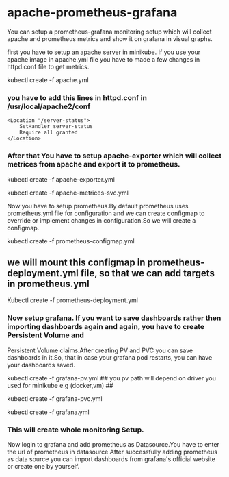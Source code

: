 # apache-prometheus-grafana

You can setup a prometheus-grafana monitoring setup which will collect apache and prometheus metrics and show it on grafana in visual graphs.

first you have to setup an apache server in minikube. If you use your apache image in apache.yml file you have to made a few changes in httpd.conf
file to get metrics.

kubectl create -f apache.yml         

### you have to add this lines in httpd.conf in /usr/local/apache2/conf ###

    <Location "/server-status">
        SetHandler server-status 
        Require all granted 
    </Location> 

### After that You have to setup apache-exporter which will collect metrices from apache and export it to prometheus. ###

kubectl create -f apache-exporter.yml

kubectl create -f apache-metrices-svc.yml

Now you have to setup prometheus.By default prometheus uses prometheus.yml file for configuration and we can create configmap to override
or implement changes in configuration.So we will create a configmap.

kubectl create -f prometheus-configmap.yml
## we will mount this configmap in prometheus-deployment.yml file, so that we can add targets in prometheus.yml ##


Kubectl create -f prometheus-deployment.yml 

### Now setup grafana. If you want to save dashboards rather then importing dashboards again and again, you have to create Persistent Volume and 
Persistent Volume claims.After creating PV and PVC you can save dashboards in it.So, that in case your grafana pod restarts, you can have your 
dashboards saved.

kubectl create -f grafana-pv.yml       ## you pv path will depend on driver you used for minikube e.g (docker,vm) ##

kubectl create -f grafana-pvc.yml

kubectl create -f grafana.yml

### This will create whole monitoring Setup. ###

Now login to grafana and add prometheus as Datasource.You have to enter the url of prometheus in datasource.After successfully adding prometheus as 
data source you can import dashboards from grafana's official website or create one by yourself.
